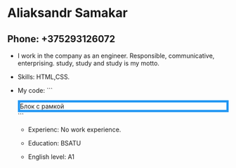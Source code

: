 # Aliaksandr Samakar

## Phone: +375293126072

* I work in the company as an engineer. Responsible, communicative, enterprising. study, study and study is my motto.

* Skills: HTML,CSS.

* My code: ```<style>
  .border-bold {
    border: 5px solid #2196f3;
  }
</style>

<div class="border-bold">Блок с рамкой</div>```

* Experienc: No work experience.

* Education: BSATU

* English level: A1


 
